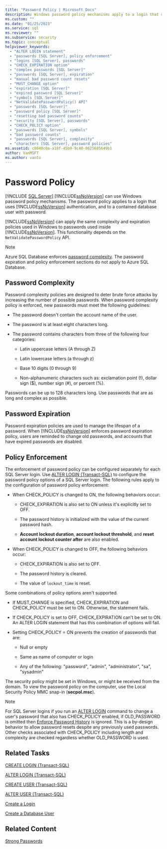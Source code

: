```yaml
---
title: "Password Policy | Microsoft Docs"
description: Windows password policy mechanisms apply to a login that uses SQL Server authentication and to a contained database user with a password.
ms.custom: ""
ms.date: "01/25/2023"
ms.service: sql
ms.reviewer: ""
ms.subservice: security
ms.topic: conceptual
helpviewer_keywords: 
  - "ALTER LOGIN statement"
  - "passwords [SQL Server], policy enforcement"
  - "logins [SQL Server], passwords"
  - "CHECK_EXPIRATION option"
  - "complex passwords [SQL Server]"
  - "passwords [SQL Server], expiration"
  - "manual bad password count resets"
  - "MUST_CHANGE option"
  - "expiration [SQL Server]"
  - "expired password [SQL Server]"
  - "symbols [SQL Server]"
  - "NetValidatePasswordPolicy() API"
  - "passwords [SQL Server]"
  - "password policy [SQL Server]"
  - "resetting bad password counts"
  - "security [SQL Server], passwords"
  - "CHECK_POLICY option"
  - "passwords [SQL Server], symbols"
  - "bad password counts"
  - "passwords [SQL Server], complexity"
  - "characters [SQL Server], password policies"
ms.assetid: c0040c0a-a18f-45b9-9c40-0625685649b1
author: VanMSFT
ms.author: vanto
---
```

# Password Policy

 [!INCLUDE [SQL Server](../../includes/applies-to-version/sqlserver.md)]
  [!INCLUDE[ssNoVersion](../../includes/ssnoversion-md.md)] can use Windows password policy mechanisms. The password policy applies to a login that uses [!INCLUDE[ssNoVersion](../../includes/ssnoversion-md.md)] authentication, and to a contained database user with password.  
  
 [!INCLUDE[ssNoVersion](../../includes/ssnoversion-md.md)] can apply the same complexity and expiration policies used in Windows to passwords used inside [!INCLUDE[ssNoVersion](../../includes/ssnoversion-md.md)]. This functionality depends on the `NetValidatePasswordPolicy` API.  
  
> [!NOTE]
> Azure SQL Database enforces [password complexity](#password-complexity). The password expiration and policy enforcement sections do not apply to Azure SQL Database.  
  
## Password Complexity  

 Password complexity policies are designed to deter brute force attacks by increasing the number of possible passwords. When password complexity policy is enforced, new passwords must meet the following guidelines:  
  
- The password doesn't contain the account name of the user.  
  
- The password is at least eight characters long.  
  
- The password contains characters from three of the following four categories:  
  
  - Latin uppercase letters (A through Z)  
  
  - Latin lowercase letters (a through z)  
  
  - Base 10 digits (0 through 9)  
  
  - Non-alphanumeric characters such as: exclamation point (!), dollar sign ($), number sign (#), or percent (%).  
  
 Passwords can be up to 128 characters long. Use passwords that are as long and complex as possible.  
  
## Password Expiration  

 Password expiration policies are used to manage the lifespan of a password. When [!INCLUDE[ssNoVersion](../../includes/ssnoversion-md.md)] enforces password expiration policy, users are reminded to change old passwords, and accounts that have expired passwords are disabled.  
  
## Policy Enforcement  

 The enforcement of password policy can be configured separately for each SQL Server login. Use [ALTER LOGIN &#40;Transact-SQL&#41;](../../t-sql/statements/alter-login-transact-sql.md) to configure the password policy options of a SQL Server login. The following rules apply to the configuration of password policy enforcement:  
  
- When CHECK_POLICY is changed to ON, the following behaviors occur:  
  
  - CHECK_EXPIRATION is also set to ON unless it's explicitly set to OFF.  
  
  - The password history is initialized with the value of the current password hash.  
  
  - **Account lockout duration**, **account lockout threshold**, and **reset account lockout counter after** are also enabled.  
  
- When CHECK_POLICY is changed to OFF, the following behaviors occur:  
  
  - CHECK_EXPIRATION is also set to OFF.  
  
  - The password history is cleared.  
  
  - The value of `lockout_time` is reset.  
  
 Some combinations of policy options aren't supported.  
  
- If MUST_CHANGE is specified, CHECK_EXPIRATION and CHECK_POLICY must be set to ON. Otherwise, the statement fails.  
  
- If CHECK_POLICY is set to OFF, CHECK_EXPIRATION can't be set to ON. An ALTER LOGIN statement that has this combination of options will fail.  
  
- Setting CHECK_POLICY = ON prevents the creation of passwords that are:  
  
  - Null or empty  
  
  - Same as name of computer or login  
  
  - Any of the following: "password", "admin", "administrator", "sa", "sysadmin"  
  
 The security policy might be set in Windows, or might be received from the domain. To view the password policy on the computer, use the Local Security Policy MMC snap-in (**secpol.msc**).

>[!NOTE]
>For SQL Server logins if you run an [ALTER LOGIN](../../t-sql/statements/alter-login-transact-sql.md) command to change a user's password that also has CHECK_POLICY enabled, if OLD_PASSWORD is omitted then [Enforce Password History](../../windows/security/threat-protection/security-policy-settings/enforce-password-history.md) is ignored. This is a by-design behavior to allow password resets despite any previously used passwords. Other checks associated with CHECK_POLICY including length and complexity are checked regardless whether OLD_PASSWORD is used.
  
## Related Tasks  

 [CREATE LOGIN &#40;Transact-SQL&#41;](../../t-sql/statements/create-login-transact-sql.md)  
  
 [ALTER LOGIN &#40;Transact-SQL&#41;](../../t-sql/statements/alter-login-transact-sql.md)  
  
 [CREATE USER &#40;Transact-SQL&#41;](../../t-sql/statements/create-user-transact-sql.md)  
  
 [ALTER USER &#40;Transact-SQL&#41;](../../t-sql/statements/alter-user-transact-sql.md)  
  
 [Create a Login](../../relational-databases/security/authentication-access/create-a-login.md)  
  
 [Create a Database User](../../relational-databases/security/authentication-access/create-a-database-user.md)  
  
## Related Content  

 [Strong Passwords](../../relational-databases/security/strong-passwords.md)  
